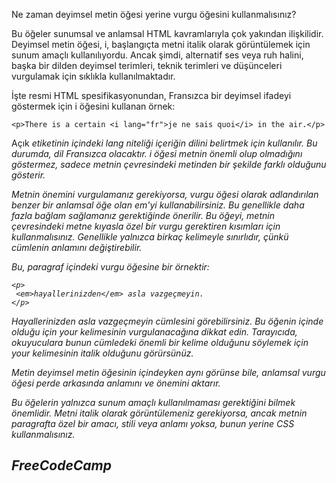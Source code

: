 
Ne zaman deyimsel metin öğesi yerine vurgu öğesini kullanmalısınız?

Bu öğeler sunumsal ve anlamsal HTML kavramlarıyla çok yakından ilişkilidir. Deyimsel metin öğesi, i, başlangıçta metni italik olarak görüntülemek için sunum amaçlı kullanılıyordu. Ancak şimdi, alternatif ses veya ruh halini, başka bir dilden deyimsel terimleri, teknik terimleri ve düşünceleri vurgulamak için sıklıkla kullanılmaktadır.

İşte resmi HTML spesifikasyonundan, Fransızca bir deyimsel ifadeyi göstermek için i öğesini kullanan örnek:
```
<p>There is a certain <i lang="fr">je ne sais quoi</i> in the air.</p>
```

Açık <i> etiketinin içindeki lang niteliği içeriğin dilini belirtmek için kullanılır. Bu durumda, dil Fransızca olacaktır. i öğesi metnin önemli olup olmadığını göstermez, sadece metnin çevresindeki metinden bir şekilde farklı olduğunu gösterir.

Metnin önemini vurgulamanız gerekiyorsa, vurgu öğesi olarak adlandırılan benzer bir anlamsal öğe olan em'yi kullanabilirsiniz. Bu genellikle daha fazla bağlam sağlamanız gerektiğinde önerilir. Bu öğeyi, metnin çevresindeki metne kıyasla özel bir vurgu gerektiren kısımları için kullanmalısınız. Genellikle yalnızca birkaç kelimeyle sınırlıdır, çünkü cümlenin anlamını değiştirebilir.

Bu, paragraf içindeki vurgu öğesine bir örnektir:
```
<p>
 <em>hayallerinizden</em> asla vazgeçmeyin.
</p>
```

Hayallerinizden asla vazgeçmeyin cümlesini görebilirsiniz. Bu öğenin içinde olduğu için your kelimesinin vurgulanacağına dikkat edin. Tarayıcıda, okuyuculara bunun cümledeki önemli bir kelime olduğunu söylemek için your kelimesinin italik olduğunu görürsünüz.

Metin deyimsel metin öğesinin içindeyken aynı görünse bile, anlamsal vurgu öğesi perde arkasında anlamını ve önemini aktarır.

Bu öğelerin yalnızca sunum amaçlı kullanılmaması gerektiğini bilmek önemlidir. Metni italik olarak görüntülemeniz gerekiyorsa, ancak metnin paragrafta özel bir amacı, stili veya anlamı yoksa, bunun yerine CSS kullanmalısınız.
## FreeCodeCamp
